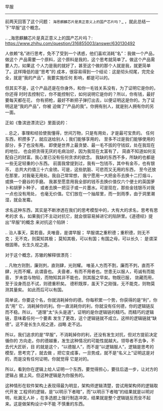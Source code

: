     
早服
****

前两天回答了这个问题： `海思麒麟芯片是真正意义上的国产芯片吗？`_ ，就此总结一
下“早服”这个概念。

.. _海思麒麟芯片是真正意义上的国产芯片吗？: https://www.zhihu.com/question/316855003/answer/630130492

人依赖“名”进行思考，免不了受到一个诱惑，他们喜欢消耗“名”：我做一个产品，做这个
产品需要一个原料，这个原料是我的，这个思考就简单了。做这个产品需要人力，如果这
个人力是我的就好了，甚至这个做的那个人就是我，就更简单了。这样降低的是“思考”的
成本，很容易得到一个结论：这是彻头彻尾，完完全全，就是“我的产品”，我要实施任何
影响，都是可以的。

但其实不是，这个产品还是在你身外，和你一毛钱关系没有，为了证明它是你的，你还得
时时去控制它，你不能控制它，如何说明它是你的？所以，你有钱，最好要每天都在花，
你有把枪，最好不断把子弹打出去，以便证明这是你的。为了证明这是“我的产品”，你被
迫做了“产品的我”。你拥有别人，就是别人拥有你的另一面。

正如《鲁滨逊漂流记》里面说的：

..
  总之，事理和经验使我懂得，世间万物，只是有用处，才是最可宝贵的。
  任何东西，积攒多了，就应送给别人；我们能够享用的，
  至多不过是我们能够使用的部分，多了也没有用。
  即使是世界上最贪婪、最一毛不拔的守钱奴，处在我现在的地位，
  也会把贪得无厌的毛病治好，因为我现在太富有了，
  简直不知道如何支配自己的财富。我心里已没有任何贪求的欲念。
  我缺的东西不多，所缺的也都是一些无足轻重的小东西。
  前面我曾提到过，我有一包钱币，其中有金币，也有银币，
  总共大约值三十六金镑。可是，这些肮脏、可悲而又无用的东西，
  至今还放在那里，对我毫无用处。我自己常常想，
  我宁愿用一大把金币去换十二打烟斗，或换一个磨谷的手磨。
  我甚至愿意用我全部的钱币去换价值仅六个便士的英国萝卜和胡萝卜种子，
  或者去换一把豆子或一片墨水。可是现在，那些金钱银币对我一点也没有用处，
  也毫无价值。它们放在一个抽屉里，而一到雨季，由于洞里潮湿，就会发霉。

求名这种东西，其实是不断渗透在我们的思考模型中的，大有大的求名，思考有思考的求
名，如果我们不主动对抗它，就会很容易掉进它的陷阱里。《道德经》提出“早服”的概念
来对抗这个陷阱：

..
  治人事天，莫若啬。夫唯啬，是谓早服；
  早服谓之重积德；重积德，则无不克；
  无不克，则莫知其极；
  莫知其极，可以有国；有国之母，可以长久：
  是谓深根固蒂。长生久视之道。

对于这个概念，苏辙的解释很漂亮：

..
  凡物方则割，廉则刿，直则肆，光则耀。
  唯圣人方而不割，廉而不刿，直而不肆，光而不耀。此谓啬也。
  夫啬者，有而不用者也。世患无以服人，苟诚有而能啬，
  岁未尝与物较，而物知其非不能也，则其服之早矣。物既已服，
  敛藏而用，至于没身而总不试，则德重积矣。
  德积既厚，虽天下之刚强，无不能克，则物莫测其量矣。
  如此而后可以有国。

简单说，你要这个名，你就消耗掉你的德。你每积累一个势，你获得的是“利”，你去“用”
它，消耗掉你的利。你一直消耗你的利，你就没有任何德，你的逻辑链反而不稳。所以，
“道理”太“头头是道”，证明的是你逻辑链的精巧。而精巧的逻辑链，意味着任何一个要素
发生了更改，这个逻辑链就不成立。这样的逻辑链就“缺德”。这不是长生久视之道，战略
走不远。

所以，我们追求的是“早服”，不消耗掉你的利，还没有发生对抗，但对方提前决定循你的
方向走。你的德越重，发生这种情况的可能性就越大。领导者不去争，不去代大匠斫，目
的就是这个，“以德服人”，而不是“以逻辑服人”，逻辑是思考的模型，思考完了，就去做
，把它变成事，一旦势成，就不是“名义上”证明这是对的，而是没有任何证明，你就觉得
它是对的。

所以，看到你在逻辑上给人证明一个东西，要觉得担心，要往后退一步，让对方的逻辑占
据上风，但这种逻辑是为你服务的。

这种情形在软件架构上表现得最为明显，架构师逻辑清楚，尝试用架构师的逻辑取代开发
工程师的逻辑，是“以明示下者暗”，而“以明示下者暗”的结果就是以明对明，纰漏无人补
，在多选题上强行制造冲突，结果就是整个逻辑链反而垒不起来。这是做架构设计中不能
不慎重的东西。

